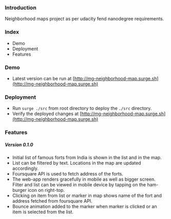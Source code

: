 ### Introduction
Neighborhood maps project as per udacity fend nanodegree requirements.

### Index
- Demo
- Deployment
- Features

### Demo
- Latest version can be run at [http://mg-neighborhood-map.surge.sh](http://mg-neighborhood-map.surge.sh)

### Deployment
- Run `surge ./src` from root directory to deploy the `./src` directory.
- Verify the deployed changes at [http://mg-neighborhood-map.surge.sh](http://mg-neighborhood-map.surge.sh)

### Features
##### Version 0.1.0
- Initial list of famous forts from India is shown in the list and in the map.
- List can be filtered by text. Locations in the map are updated accordingly.
- Foursquare API is used to fetch address of the forts.
- The web-app renders gracefully in mobile as well as bigger screen. Filter and list can be viewed in mobile device by tapping on the ham-burger icon on right-top.
- Clicking on item from list or marker in map shows name of the fort and address fetched from foursquare API.
- Bounce animation added to the marker when marker is clicked or an item is selected from the list.